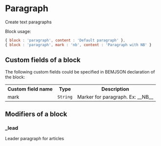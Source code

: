# Paragraph

Create text paragraphs

Block usage:

``` js
{ block : 'paragraph', content : 'Default paragraph' },
{ block : 'paragraph', mark : 'nb', content : 'Paragraph with NB' }
```

## Custom fields of a block

The following custom fields could be specified in BEMJSON declaration of the block:

<table>
    <tr>
        <th>Custom field name</th>
        <th>Type</th>
        <th>Description</th>
    </tr>
    <tr>
        <td>mark</td>
        <td>
            <code>String</code>
        </td>
        <td>Marker for paragraph. Ex: __NB__</td>
    </tr>
</table>

## Modifiers of a block

### _lead

Leader paragraph for articles
